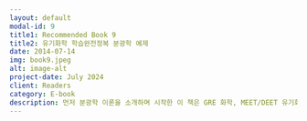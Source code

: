 ```yaml
---
layout: default
modal-id: 9
title1: Recommended Book 9
title2: 유기화학 학습완전정복 분광학 예제
date: 2014-07-14
img: book9.jpeg
alt: image-alt
project-date: July 2024
client: Readers
category: E-book
description: 먼저 분광학 이론을 소개하며 시작한 이 책은 GRE 화학, MEET/DEET 유기화학, 변리사 2차 유기화학, UCLA WebSpectra 등 다양한 출처에서 유기화학의 분광학 문제를 수집하고 (100개 이상) 그 풀이를 소개하고 있습니다. 난이도는 뒤로 갈수록 점점 높아지며, 가장 쉬운 문제부터 가장 어려운 문제까지 대부분의 난이도를 모두 커버하는 문제집을 구성하고자 했습니다. 박정빈 저자는 다음과 같은 원칙 하에 각 문제의 풀이를 기술하였습니다.<br/><br/>첫째, 하나의 명제를 짧은 한 문장으로 표현하고, 그 명제들을 연결하는 방식으로 풀이를 구성하여 풀이의 논리 구조를 수학 문제 풀이처럼 직관적으로 드러내고자 했습니다. 둘째, 가능한 한 다양한 관점에서 풀이를 구성하려고 했습니다. 셋째, 앞부분 문제일수록 풀이를 쉽게 구성하고, 뒷부분 문제는 암기한 내용을 활용해야 하는 풀이로 구성했습니다. 넷째, WebSpectra의 경우 원래 문제에서 제공되는 적분비를 제거하여 난이도를 높였습니다.<br/><br/>독자의 경우 문제를 본격적으로 풀기 전에 다음과 같은 팁을 숙지하는 것이 권장됩니다. 먼저, 불포화도를 고려해야 합니다. 불포화도가 4 이상인 경우 벤젠 고리의 존재가 강하게 추정됩니다. 또한, ¹H NMR을 중심으로 문제를 푸는 것이 전략적입니다. ¹H NMR은 수학 문제를 풀듯이 접근할 수 있으며, 많은 정보를 제공하기 때문입니다. 화학식을 통해 가능한 경우의 수를 추리는 방식으로 문제를 푸는 것이 좋습니다. 마지막으로, 대칭성을 활용하면 문제를 훨씬 쉽게 풀 수 있습니다.<br/><br/>이 책을 구매하신 독자들께는 추가적인 혜택을 제공하고자 합니다. 책을 구매하신 후 영수증을 nate9389@gmail.com으로 보내주시면, 추가 강의 자료와 함께 다른 유기화학 단원의 다양한 문제 세트를 함께 제공해 드릴 예정입니다. 이 책은 유기화학을 공부하는 학생, 교육자, 그리고 전문 연구자들에게 필수적인 참고 자료이며, 분광학의 복잡한 세계를 효과적으로 탐색하고자 하는 모든 이들에게 귀중한 가이드가 될 것입니다.<br/><br/>Author | Jeongbin Park<br/><br/>Editor | EUNJOLEE, Jeongbin Park<br/><br/>Cover Design | EUNJOLEE<br/><br/>Publisher | EUNJOLEE<br/><br/>Date of Publication | July 14, 2024<br/><br/>Price | 7,500 KRW<br/><br/>관련 키워드 | 자연, 과학, 자연과학, 유기화학, 분광학
---
```

